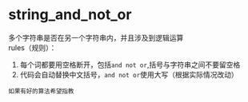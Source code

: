 # string_and_not_or
多个字符串是否在另一个字符串内，并且涉及到逻辑运算  
rules（规则）： 
1. 每个词都要用空格断开，包括```and not or```,括号与字符串之间不要留空格  
2. 代码会自动替换中文括号，```and not or```使用大写（根据实际情况改动）  

```如果有好的算法希望指教```

